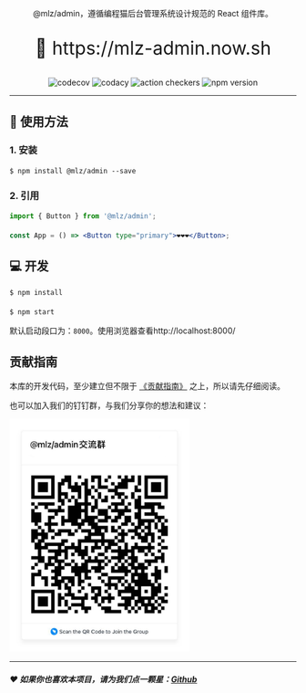 <p align="center">
@mlz/admin，遵循编程猫后台管理系统设计规范的 React 组件库。
</p>
<p align="center" style="font-size: 32px">
🌈 https://mlz-admin.now.sh
</p>
<div align="center">

![codecov](https://codecov.io/gh/juicecube/mlz-admin/branch/master/graph/badge.svg?token=ZNPL3AMQ7Z) ![codacy](https://app.codacy.com/project/badge/Grade/4fe6e8e25e00469d8973f63320fa77c0) ![action checkers](https://github.com/juicecube/mlz-admin/workflows/checker/badge.svg) ![npm version](https://img.shields.io/npm/v/@mlz/admin?color=42b983&label=%40mlz%2Fadmin&logo=42b983&logoColor=42b983)

</div>

---

## 🌈 使用方法

### 1. 安装

```shell
$ npm install @mlz/admin --save
```

### 2. 引用

```jsx
import { Button } from '@mlz/admin';

const App = () => <Button type="primary">❤️❤️❤️</Button>;
```

## 💻 开发

```js
$ npm install

$ npm start
```

默认启动段口为：`8000`。使用浏览器查看http://localhost:8000/

## 贡献指南

本库的开发代码，至少建立但不限于 [《贡献指南》](https://github.com/juicecube/mlz-admin/blob/master/CONTRIBUTING.md) 之上，所以请先仔细阅读。

也可以加入我们的钉钉群，与我们分享你的想法和建议：

<img src="https://raw.githubusercontent.com/milobluebell/imgs-repo/master/WechatIMG9.jpeg" width="316" alt="Dingtalk Qrcode"/>

---

##### ❤️ 如果你也喜欢本项目，请为我们点一颗星：[Github](https://github.com/juicecube/mlz-admin)
